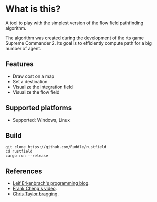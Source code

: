 # What is this?

A tool to play with the simplest version of the flow field pathfinding algorithm.

The algorithm was created during the development of the rts game Supreme Commander 2.
Its goal is to efficiently compute path for a big number of agent.

## Features

* Draw cost on a map
* Set a destination
* Visualize the integration field
* Visualize the flow field

## Supported platforms

 * Supported: Windows, Linux
 
## Build

```text
git clone https://github.com/Ruddle/rustfield
cd rustfield
cargo run --release
```

## References

- [Leif Erkenbrach's programming blog](https://leifnode.com/2013/12/flow-field-pathfinding/).
- [Frank Cheng's video](https://www.youtube.com/watch?v=smmQ0ONzs50).
- [Chris Taylor bragging](https://youtu.be/L2KezvQLllw?t=189).
